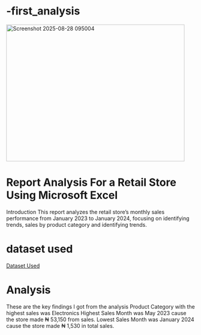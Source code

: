 # -first_analysis
<img width="475" height="364" alt="Screenshot 2025-08-28 095004" src="https://github.com/user-attachments/assets/d56e4c24-ef9e-4407-b03d-72d0f19e83c5" />

# Report Analysis For a Retail Store Using Microsoft Excel
 Introduction
This report analyzes the retail store’s monthly sales performance from January 2023 to January 2024, focusing on identifying trends, sales by product category and identifying trends.
# dataset used
<a  href="https://github.com/Imayorrr/-first_analysis/blob/main/retail_sales_dataset%20OG.xlsx">Dataset Used</a>
# Analysis
These are the key findings I got from the analysis
      Product Category with the highest sales was Electronics
       Highest Sales Month was May 2023 cause the store made  ₦ 53,150 from sales. 
       Lowest Sales Month was January 2024 cause the store made  ₦ 1,530 in total sales. 



